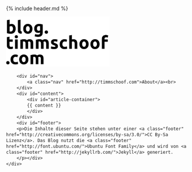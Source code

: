 {% include header.md %}
<body>
	<div id="body">
		<div id="header">
			<a href="/" title="Home"> <img src="/images/header.png" alt="header.svg" width="283" height="137" type="image" ></a>
		</div>

		<div id="nav">
			<a class="nav" href="http://timmschoof.com">About</a><br>
		</div>
		<div id="content">
			<div id="article-container">
			{{ content }}
			</div>
		</div>
		<div id="footer">
		<p>Die Inhalte dieser Seite stehen unter einer <a class="footer" href="http://creativecommons.org/licenses/by-sa/3.0/">CC By-Sa Lizenz</a>. Das Blog nutzt die <a class="footer" href="http://font.ubuntu.com/">Ubuntu Font Family</a> und wird von <a class="footer" href="http://jekyllrb.com/">Jekyll</a> generiert.
		</p></div>
	</div>
</body>
